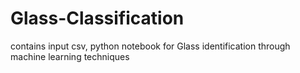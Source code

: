 # Glass-Classification
contains input csv, python notebook for Glass identification through machine learning techniques

